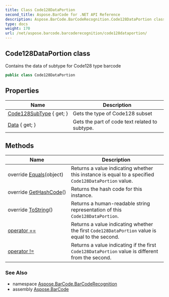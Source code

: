 ```yaml
---
title: Class Code128DataPortion
second_title: Aspose.BarCode for .NET API Reference
description: Aspose.BarCode.BarCodeRecognition.Code128DataPortion class. Contains the data of subtype for Code128 type barcode
type: docs
weight: 170
url: /net/aspose.barcode.barcoderecognition/code128dataportion/
---
```

## Code128DataPortion class

Contains the data of subtype for Code128 type barcode

```csharp
public class Code128DataPortion
```

## Properties

| Name | Description |
| --- | --- |
| [Code128SubType](../../aspose.barcode.barcoderecognition/code128dataportion/code128subtype/) { get; } | Gets the type of Code128 subset |
| [Data](../../aspose.barcode.barcoderecognition/code128dataportion/data/) { get; } | Gets the part of code text related to subtype. |

## Methods

| Name | Description |
| --- | --- |
| override [Equals](../../aspose.barcode.barcoderecognition/code128dataportion/equals/)(object) | Returns a value indicating whether this instance is equal to a specified `Code128DataPortion` value. |
| override [GetHashCode](../../aspose.barcode.barcoderecognition/code128dataportion/gethashcode/)() | Returns the hash code for this instance. |
| override [ToString](../../aspose.barcode.barcoderecognition/code128dataportion/tostring/)() | Returns a human-readable string representation of this `Code128DataPortion`. |
| [operator ==](../../aspose.barcode.barcoderecognition/code128dataportion/op_equality/) | Returns a value indicating whether the first `Code128DataPortion` value is equal to the second. |
| [operator !=](../../aspose.barcode.barcoderecognition/code128dataportion/op_inequality/) | Returns a value indicating if the first `Code128DataPortion` value is different from the second. |

### See Also

* namespace [Aspose.BarCode.BarCodeRecognition](../../aspose.barcode.barcoderecognition/)
* assembly [Aspose.BarCode](../../)


